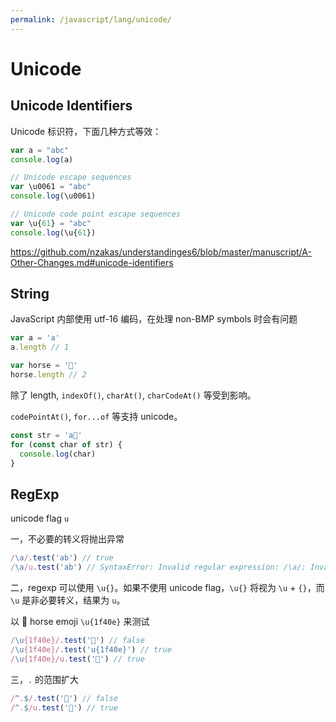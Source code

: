```yaml
---
permalink: /javascript/lang/unicode/
---
```


# Unicode

## Unicode Identifiers

Unicode 标识符，下面几种方式等效：

```js
var a = "abc"
console.log(a)

// Unicode escape sequences
var \u0061 = "abc"
console.log(\u0061)

// Unicode code point escape sequences
var \u{61} = "abc"
console.log(\u{61})
```

<https://github.com/nzakas/understandinges6/blob/master/manuscript/A-Other-Changes.md#unicode-identifiers>

## String

JavaScript 内部使用 utf-16 编码，在处理 non-BMP symbols 时会有问题

```js
var a = 'a'
a.length // 1

var horse = '🐎'
horse.length // 2
```

除了 length, `indexOf()`, `charAt()`, `charCodeAt()` 等受到影响。

`codePointAt()`, `for...of` 等支持 unicode。

```js
const str = 'a🐎'
for (const char of str) {
  console.log(char)
}
```

## RegExp

unicode flag `u`

一，不必要的转义将抛出异常

```js
/\a/.test('ab') // true
/\a/u.test('ab') // SyntaxError: Invalid regular expression: /\a/: Invalid escape
```

二，regexp 可以使用 `\u{}`。如果不使用 unicode flag，`\u{}` 将视为 `\u` + `{}`，而 `\u` 是非必要转义，结果为 `u`。

以 🐎 horse emoji `\u{1f40e}` 来测试

```js
/\u{1f40e}/.test('🐎') // false
/\u{1f40e}/.test('u{1f40e}') // true
/\u{1f40e}/u.test('🐎') // true
```

三，`.` 的范围扩大

```js
/^.$/.test('🐎') // false
/^.$/u.test('🐎') // true
```

